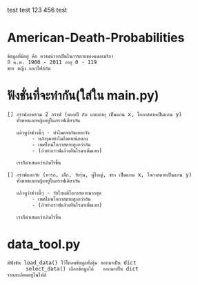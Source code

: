 ﻿test test 123 456
test
# American-Death-Probabilities
	ข้อมูลที่มีอยู่ คือ ความน่าจะเป็นในการตายของคนอเมริกา
	ปี ค.ศ. 1900 - 2011 อายุ 0 - 119
	ชาย หญิง แยกไฟล์กัน

# ฟังชั่นที่จะทำกัน(ใส่ใน main.py)
	[] กราฟภาพรวม 2 กราฟ (แบบปี กับ แบบอายุ เป็นแกน x, โอกาสตายเป็นแกน y)
	   ทั้งชายและหญิงอยู่ในกราฟเดียวกัน

	   แล้วดูว่าช่วงนี้ๆ - ทำไมตายกันเยอะจัง 
			- หลังๆมาทำไมถึงตายน้อยลง
			- เพศไหนโอกาสตายสูงกว่ากัน
			- (ถ้าทำกราฟแล้วเห็นไรมาเพิ่มเลย)
	   
	   เราก็นำเสนอว่าเกิดไรขึ้น

	[] กราฟแยกวัย (ทารก, เด็ก, วัยรุ่น, ผู้ใหญ่, ชรา เป็นแกน x, โอกาสตายเป็นแกน y)
	   ทั้งชายและหญิงอยู่ในกราฟเดียวกัน

	   แล้วดูว่าช่วงนี้ๆ - วัยไหนมีโอกาสตายมากสุด
			- เพศไหนโอกาสตายสูงกว่ากัน
			- (ถ้าทำกราฟแล้วเห็นไรมาเพิ่มเลย)
	   
	   เราก็นำเสนอว่าเกิดไรขึ้น

# data_tool.py
	มีฟังชั่น load_data() ไว้โหลดข้อมูลทั้งดุ้น ออกมาเป็น dict
	      select_data() เลือกข้อมูลได้   ออกมาเป็น dict
	รายละเอียดอยู่ในไฟล์
